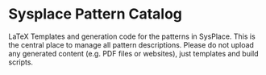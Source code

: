 # Sysplace Pattern Catalog

LaTeX Templates and generation code for the patterns in SysPlace. This is the central place to manage all pattern descriptions. Please do not upload any generated content (e.g. PDF files or websites), just templates and build scripts.